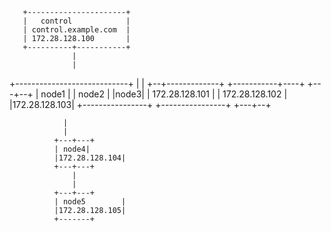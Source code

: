       +----------------------+
       |   control            |
       | control.example.com  |
       | 172.28.128.100       |
       +----------+-----------+
                  |
                  |
   +----------------------------+
   |                            |
+--+-------------+  +-----------+----+     +---+--+
| node1          |  | node2          |        |node3|
| 172.28.128.101 |  | 172.28.128.102 |        |172.28.128.103|
+----------------+  +----------------+              +---+--+

                
                
                
                
                
                
                
                
                
                |
                |
              +---+---+
              | node4|
              |172.28.128.104|
              +---+---+
                  |
                  |
              +---+---+
              | node5        |
              |172.28.128.105|
              +-------+
